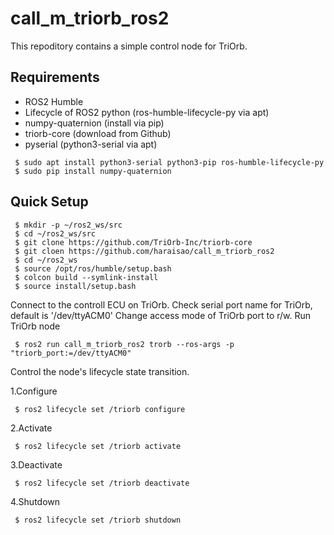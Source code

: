 # call_m_triorb_ros2
This repoditory contains a simple control node for TriOrb.

## Requirements
- ROS2 Humble
- Lifecycle of ROS2 python (ros-humble-lifecycle-py via apt)
- numpy-quaternion (install via pip)
- triorb-core (download from Github)
- pyserial (python3-serial via apt)
~~~
 $ sudo apt install python3-serial python3-pip ros-humble-lifecycle-py
 $ sudo pip install numpy-quaternion
~~~

## Quick Setup
~~~
 $ mkdir -p ~/ros2_ws/src
 $ cd ~/ros2_ws/src
 $ git clone https://github.com/TriOrb-Inc/triorb-core
 $ git cloen https://github.com/haraisao/call_m_triorb_ros2
 $ cd ~/ros2_ws
 $ source /opt/ros/humble/setup.bash
 $ colcon build --symlink-install
 $ source install/setup.bash
~~~

Connect to the controll ECU on TriOrb.
Check serial port name for TriOrb, default is '/dev/ttyACM0'
Change access mode of TriOrb port to r/w.
Run TriOrb node
~~~
 $ ros2 run call_m_triorb_ros2 trorb --ros-args -p "triorb_port:=/dev/ttyACM0"
~~~
Control the node's lifecycle state transition.

1.Configure
~~~
 $ ros2 lifecycle set /triorb configure
~~~

2.Activate
~~~
 $ ros2 lifecycle set /triorb activate
~~~

3.Deactivate
~~~
 $ ros2 lifecycle set /triorb deactivate
~~~

4.Shutdown
~~~
 $ ros2 lifecycle set /triorb shutdown
~~~
